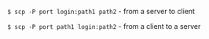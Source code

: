 `$ scp -P port login:path1 path2` - from a server to client

`$ scp -P port path1 login:path2` - from a client to a server

